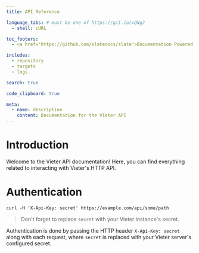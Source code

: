 ```yaml
---
title: API Reference

language_tabs: # must be one of https://git.io/vQNgJ
  - shell: cURL

toc_footers:
  - <a href='https://github.com/slatedocs/slate'>Documentation Powered by Slate</a>

includes:
  - repository
  - targets
  - logs

search: true

code_clipboard: true

meta:
  - name: description
    content: Documentation for the Vieter API
---
```


# Introduction

Welcome to the Vieter API documentation! Here, you can find everything related
to interacting with Vieter's HTTP API.

# Authentication

```shell
curl -H 'X-Api-Key: secret' https://example.com/api/some/path
```

> Don't forget to replace `secret` with your Vieter instance's secret.

Authentication is done by passing the HTTP header `X-Api-Key: secret` along
with each request, where `secret` is replaced with your Vieter server's
configured secret.
